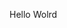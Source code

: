 Hello Wolrd











































































































































































































































































































































































































































































































































































































































































































































































































































































































































































































































































































































































































































































































































































































































































































































































































































































































































































































































































































































































































































































































































































































































































































































































































































































































































































































































































































































































































































































































































































































































































































































































































































































































































































































































































































































































































































































































































































































































































































































































































































































































































































































































































































































































































































































































































































































































































































































































































































































































































































































































